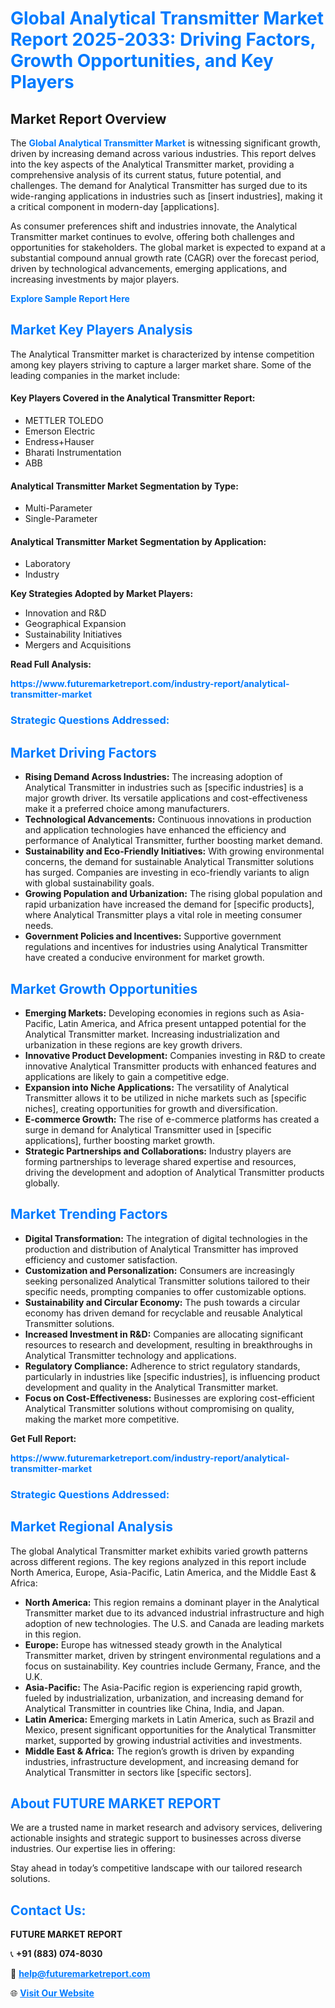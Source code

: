 <h1 style="color: #007BFF;">Global Analytical Transmitter Market Report 2025-2033: Driving Factors, Growth Opportunities, and Key Players</h1>

<section id="overview">
<h2>Market Report Overview</h2>
<p>The <a href="https://www.futuremarketreport.com/industry-report/analytical-transmitter-market" style="color: #007BFF; text-decoration: none;"><strong>Global Analytical Transmitter Market</strong></a> is witnessing significant growth, driven by increasing demand across various industries. This report delves into the key aspects of the Analytical Transmitter market, providing a comprehensive analysis of its current status, future potential, and challenges. The demand for Analytical Transmitter has surged due to its wide-ranging applications in industries such as [insert industries], making it a critical component in modern-day [applications].</p>
<p>As consumer preferences shift and industries innovate, the Analytical Transmitter market continues to evolve, offering both challenges and opportunities for stakeholders. The global market is expected to expand at a substantial compound annual growth rate (CAGR) over the forecast period, driven by technological advancements, emerging applications, and increasing investments by major players.</p>
</section>

<section id="overview">
<p><a href="https://www.futuremarketreport.com/request-sample/reportId=46229" style="color: #007BFF; text-decoration: none;"><strong>Explore Sample Report Here</strong></a></p>
</section>

<section id="key-players">
<h2 style="color: #007BFF;">Market Key Players Analysis</h2>
<p>The Analytical Transmitter market is characterized by intense competition among key players striving to capture a larger market share. Some of the leading companies in the market include:</p>
<h4>Key Players Covered in the Analytical Transmitter Report:</h4>
<ul><li>METTLER TOLEDO</li><li>Emerson Electric</li><li>Endress+Hauser</li><li>Bharati Instrumentation</li><li>ABB</li></ul>
<h4>Analytical Transmitter Market Segmentation by Type:</h4>
<ul><li>Multi-Parameter</li><li>Single-Parameter</li></ul>

<h4>Analytical Transmitter Market Segmentation by Application:</h4>
<ul><li>Laboratory</li><li>Industry</li></ul>
<p><strong>Key Strategies Adopted by Market Players:</strong></p>
<ul>
<li>Innovation and R&D</li>
<li>Geographical Expansion</li>
<li>Sustainability Initiatives</li>
<li>Mergers and Acquisitions</li>
</ul>
</section>

<section>
<p><strong>Read Full Analysis: </strong></p><a href="https://www.futuremarketreport.com/industry-report/analytical-transmitter-market" style="color: #007BFF; text-decoration: none;"><strong>https://www.futuremarketreport.com/industry-report/analytical-transmitter-market</strong></a>
<h3 style="color: #007BFF;">Strategic Questions Addressed:</h3>
</section>

<section id="driving-factors">
<h2 style="color: #007BFF;">Market Driving Factors</h2>
<ul>
<li><strong>Rising Demand Across Industries:</strong> The increasing adoption of Analytical Transmitter in industries such as [specific industries] is a major growth driver. Its versatile applications and cost-effectiveness make it a preferred choice among manufacturers.</li>
<li><strong>Technological Advancements:</strong> Continuous innovations in production and application technologies have enhanced the efficiency and performance of Analytical Transmitter, further boosting market demand.</li>
<li><strong>Sustainability and Eco-Friendly Initiatives:</strong> With growing environmental concerns, the demand for sustainable Analytical Transmitter solutions has surged. Companies are investing in eco-friendly variants to align with global sustainability goals.</li>
<li><strong>Growing Population and Urbanization:</strong> The rising global population and rapid urbanization have increased the demand for [specific products], where Analytical Transmitter plays a vital role in meeting consumer needs.</li>
<li><strong>Government Policies and Incentives:</strong> Supportive government regulations and incentives for industries using Analytical Transmitter have created a conducive environment for market growth.</li>
</ul>
</section>

<section id="growth-opportunities">
<h2 style="color: #007BFF;">Market Growth Opportunities</h2>
<ul>
<li><strong>Emerging Markets:</strong> Developing economies in regions such as Asia-Pacific, Latin America, and Africa present untapped potential for the Analytical Transmitter market. Increasing industrialization and urbanization in these regions are key growth drivers.</li>
<li><strong>Innovative Product Development:</strong> Companies investing in R&D to create innovative Analytical Transmitter products with enhanced features and applications are likely to gain a competitive edge.</li>
<li><strong>Expansion into Niche Applications:</strong> The versatility of Analytical Transmitter allows it to be utilized in niche markets such as [specific niches], creating opportunities for growth and diversification.</li>
<li><strong>E-commerce Growth:</strong> The rise of e-commerce platforms has created a surge in demand for Analytical Transmitter used in [specific applications], further boosting market growth.</li>
<li><strong>Strategic Partnerships and Collaborations:</strong> Industry players are forming partnerships to leverage shared expertise and resources, driving the development and adoption of Analytical Transmitter products globally.</li>
</ul>
</section>

<section id="trending-factors">
<h2 style="color: #007BFF;">Market Trending Factors</h2>
<ul>
<li><strong>Digital Transformation:</strong> The integration of digital technologies in the production and distribution of Analytical Transmitter has improved efficiency and customer satisfaction.</li>
<li><strong>Customization and Personalization:</strong> Consumers are increasingly seeking personalized Analytical Transmitter solutions tailored to their specific needs, prompting companies to offer customizable options.</li>
<li><strong>Sustainability and Circular Economy:</strong> The push towards a circular economy has driven demand for recyclable and reusable Analytical Transmitter solutions.</li>
<li><strong>Increased Investment in R&D:</strong> Companies are allocating significant resources to research and development, resulting in breakthroughs in Analytical Transmitter technology and applications.</li>
<li><strong>Regulatory Compliance:</strong> Adherence to strict regulatory standards, particularly in industries like [specific industries], is influencing product development and quality in the Analytical Transmitter market.</li>
<li><strong>Focus on Cost-Effectiveness:</strong> Businesses are exploring cost-efficient Analytical Transmitter solutions without compromising on quality, making the market more competitive.</li>
</ul>
</section>

<section>
<p><strong>Get Full Report: </strong></p><a href="https://www.futuremarketreport.com/industry-report/analytical-transmitter-market" style="color: #007BFF; text-decoration: none;"><strong>https://www.futuremarketreport.com/industry-report/analytical-transmitter-market</strong></a>
<h3 style="color: #007BFF;">Strategic Questions Addressed:</h3>
</section>


<section id="regional-analysis">
<h2 style="color: #007BFF;">Market Regional Analysis</h2>
<p>The global Analytical Transmitter market exhibits varied growth patterns across different regions. The key regions analyzed in this report include North America, Europe, Asia-Pacific, Latin America, and the Middle East & Africa:</p>
<ul>
<li><strong>North America:</strong> This region remains a dominant player in the Analytical Transmitter market due to its advanced industrial infrastructure and high adoption of new technologies. The U.S. and Canada are leading markets in this region.</li>
<li><strong>Europe:</strong> Europe has witnessed steady growth in the Analytical Transmitter market, driven by stringent environmental regulations and a focus on sustainability. Key countries include Germany, France, and the U.K.</li>
<li><strong>Asia-Pacific:</strong> The Asia-Pacific region is experiencing rapid growth, fueled by industrialization, urbanization, and increasing demand for Analytical Transmitter in countries like China, India, and Japan.</li>
<li><strong>Latin America:</strong> Emerging markets in Latin America, such as Brazil and Mexico, present significant opportunities for the Analytical Transmitter market, supported by growing industrial activities and investments.</li>
<li><strong>Middle East & Africa:</strong> The region’s growth is driven by expanding industries, infrastructure development, and increasing demand for Analytical Transmitter in sectors like [specific sectors].</li>
</ul>
</section>

<footer>
<h2 style="color: #007BFF;">About FUTURE MARKET REPORT</h2>
<p>We are a trusted name in market research and advisory services, delivering actionable insights and strategic support to businesses across diverse industries. Our expertise lies in offering:</p>

<p>Stay ahead in today’s competitive landscape with our tailored research solutions.</p>

<h2 style="color: #007BFF;">Contact Us:</h2>
<p><strong>FUTURE MARKET REPORT</strong></p>
<p>📞 <strong>+91 (883) 074-8030</strong></p>
<p>📧 <strong><a href="mailto:help@futuremarketreport.com" style="color: #007BFF;">help@futuremarketreport.com</a></strong></p>
<p>🌐 <strong><a href="https://www.futuremarketreport.com/" style="color: #007BFF;">Visit Our Website</a></strong></p>
</footer>